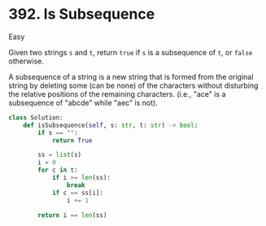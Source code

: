 # 392. Is Subsequence

Easy

Given two strings `s` and `t`, return `true` if `s` is a subsequence of `t`, or `false` otherwise.

A subsequence of a string is a new string that is formed from the original string by deleting some (can be none) of the characters without disturbing the relative positions of the remaining characters. (i.e., "ace" is a subsequence of "abcde" while "aec" is not).

```python
class Solution:
    def isSubsequence(self, s: str, t: str) -> bool:
        if s == "":
            return True

        ss = list(s)
        i = 0
        for c in t:
            if i >= len(ss):
                break
            if c == ss[i]:
                i += 1

        return i == len(ss)
```
